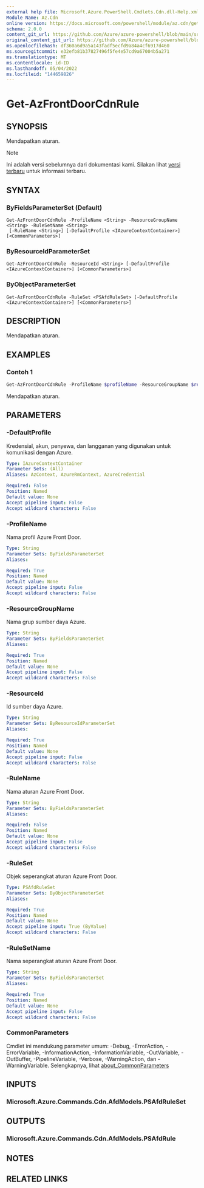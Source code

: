 ```yaml
---
external help file: Microsoft.Azure.PowerShell.Cmdlets.Cdn.dll-Help.xml
Module Name: Az.Cdn
online version: https://docs.microsoft.com/powershell/module/az.cdn/get-azfrontdoorcdnrule
schema: 2.0.0
content_git_url: https://github.com/Azure/azure-powershell/blob/main/src/Cdn/Cdn/help/Get-AzFrontDoorCdnRule.md
original_content_git_url: https://github.com/Azure/azure-powershell/blob/main/src/Cdn/Cdn/help/Get-AzFrontDoorCdnRule.md
ms.openlocfilehash: df360a6d9a5a143fadf5ecfd9a84a4cf6917d460
ms.sourcegitcommit: e32efb81b37827496f5fe4e57cd9a67004b5a271
ms.translationtype: MT
ms.contentlocale: id-ID
ms.lasthandoff: 05/04/2022
ms.locfileid: "144659826"
---
```

# Get-AzFrontDoorCdnRule

## SYNOPSIS
Mendapatkan aturan.

> [!NOTE]
>Ini adalah versi sebelumnya dari dokumentasi kami. Silakan lihat [versi terbaru](/powershell/module/az.cdn/get-azfrontdoorcdnrule) untuk informasi terbaru.

## SYNTAX

### ByFieldsParameterSet (Default)
```
Get-AzFrontDoorCdnRule -ProfileName <String> -ResourceGroupName <String> -RuleSetName <String>
 [-RuleName <String>] [-DefaultProfile <IAzureContextContainer>] [<CommonParameters>]
```

### ByResourceIdParameterSet
```
Get-AzFrontDoorCdnRule -ResourceId <String> [-DefaultProfile <IAzureContextContainer>] [<CommonParameters>]
```

### ByObjectParameterSet
```
Get-AzFrontDoorCdnRule -RuleSet <PSAfdRuleSet> [-DefaultProfile <IAzureContextContainer>] [<CommonParameters>]
```

## DESCRIPTION
Mendapatkan aturan.

## EXAMPLES

### Contoh 1
```powershell
Get-AzFrontDoorCdnRule -ProfileName $profileName -ResourceGroupName $resourceGroupName -RuleSetName $ruleSetName -RuleName $ruleName
```

Mendapatkan aturan.

## PARAMETERS

### -DefaultProfile
Kredensial, akun, penyewa, dan langganan yang digunakan untuk komunikasi dengan Azure.

```yaml
Type: IAzureContextContainer
Parameter Sets: (All)
Aliases: AzContext, AzureRmContext, AzureCredential

Required: False
Position: Named
Default value: None
Accept pipeline input: False
Accept wildcard characters: False
```

### -ProfileName
Nama profil Azure Front Door.

```yaml
Type: String
Parameter Sets: ByFieldsParameterSet
Aliases:

Required: True
Position: Named
Default value: None
Accept pipeline input: False
Accept wildcard characters: False
```

### -ResourceGroupName
Nama grup sumber daya Azure.

```yaml
Type: String
Parameter Sets: ByFieldsParameterSet
Aliases:

Required: True
Position: Named
Default value: None
Accept pipeline input: False
Accept wildcard characters: False
```

### -ResourceId
Id sumber daya Azure.

```yaml
Type: String
Parameter Sets: ByResourceIdParameterSet
Aliases:

Required: True
Position: Named
Default value: None
Accept pipeline input: False
Accept wildcard characters: False
```

### -RuleName
Nama aturan Azure Front Door.

```yaml
Type: String
Parameter Sets: ByFieldsParameterSet
Aliases:

Required: False
Position: Named
Default value: None
Accept pipeline input: False
Accept wildcard characters: False
```

### -RuleSet
Objek seperangkat aturan Azure Front Door.

```yaml
Type: PSAfdRuleSet
Parameter Sets: ByObjectParameterSet
Aliases:

Required: True
Position: Named
Default value: None
Accept pipeline input: True (ByValue)
Accept wildcard characters: False
```

### -RuleSetName
Nama seperangkat aturan Azure Front Door.

```yaml
Type: String
Parameter Sets: ByFieldsParameterSet
Aliases:

Required: True
Position: Named
Default value: None
Accept pipeline input: False
Accept wildcard characters: False
```

### CommonParameters
Cmdlet ini mendukung parameter umum: -Debug, -ErrorAction, -ErrorVariable, -InformationAction, -InformationVariable, -OutVariable, -OutBuffer, -PipelineVariable, -Verbose, -WarningAction, dan -WarningVariable. Selengkapnya, lihat [about_CommonParameters](http://go.microsoft.com/fwlink/?LinkID=113216)

## INPUTS

### Microsoft.Azure.Commands.Cdn.AfdModels.PSAfdRuleSet

## OUTPUTS

### Microsoft.Azure.Commands.Cdn.AfdModels.PSAfdRule

## NOTES

## RELATED LINKS
